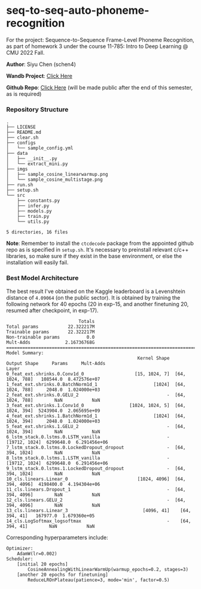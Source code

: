 # seq-to-seq-auto-phoneme-recognition
For the project: Sequence-to-Sequence Frame-Level Phoneme Recognition, as part of homework 3 under the course 11-785: Intro to Deep Learning @ CMU 2022 Fall.


**Author**: Siyu Chen (schen4)

**Wandb Project**: [Click Here](https://wandb.ai/astromsoc/785-hw3/overview)

**Github Repo**: [Click Here](https://github.com/Astromsoc/seq-to-seq-auto-phoneme-recognition) (will be made public after the end of this semester, as is required) 



### Repository Structure
```
.
├── LICENSE
├── README.md
├── clear.sh
├── configs
│   └── sample_config.yml
├── data
│   ├── __init__.py
│   └── extract_mini.py
├── imgs
│   ├── sample_cosine_linearwarmup.png
│   └── sample_cosine_multistage.png
├── run.sh
├── setup.sh
└── src
    ├── constants.py
    ├── infer.py
    ├── models.py
    ├── train.py
    └── utils.py

5 directories, 16 files
```

**Note**: Remember to install the `ctcdecode` package from the appointed github repo as is specified in `setup.sh`. It's necessary to preinstall relevant c/c++ libraries, so make sure if they exist in the base environment, or else the installation will easily fail.


### Best Model Architecture
The best result I've obtained on the Kaggle leaderboard is a Levenshtein distance of `4.09064` (on the public sector). It is obtained by training the following network for 40 epochs (20 in exp-15, and another finetuning 20, resumed after checkpoint, in exp-17).

```
                           Totals 
Total params           22.322217M 
Trainable params       22.322217M 
Non-trainable params          0.0 
Mult-Adds             2.16736768G 
======================================================================================================= 
Model Summary: 
                                                 Kernel Shape     Output Shape     Params     Mult-Adds 
Layer 
0_feat_ext.shrinks.0.Conv1d_0                   [15, 1024, 7]  [64, 1024, 788]   108544.0  8.472576e+07 
1_feat_ext.shrinks.0.BatchNorm1d_1                     [1024]  [64, 1024, 788]     2048.0  1.024000e+03 
2_feat_ext.shrinks.0.GELU_2                                 -  [64, 1024, 788]        NaN           NaN 
3_feat_ext.shrinks.1.Conv1d_0                 [1024, 1024, 5]  [64, 1024, 394]  5243904.0  2.065695e+09 
4_feat_ext.shrinks.1.BatchNorm1d_1                     [1024]  [64, 1024, 394]     2048.0  1.024000e+03 
5_feat_ext.shrinks.1.GELU_2                                 -  [64, 1024, 394]        NaN           NaN 
6_lstm_stack.0.lstms.0.LSTM_vanilla                         -    [19712, 1024]  6299648.0  6.291456e+06 
7_lstm_stack.0.lstms.0.LockedDropout_dropout                -  [64, 394, 1024]        NaN           NaN 
8_lstm_stack.0.lstms.1.LSTM_vanilla                         -    [19712, 1024]  6299648.0  6.291456e+06 
9_lstm_stack.0.lstms.1.LockedDropout_dropout                -  [64, 394, 1024]        NaN           NaN 
10_cls.linears.Linear_0                          [1024, 4096]  [64, 394, 4096]  4198400.0  4.194304e+06 
11_cls.linears.Dropout_1                                    -  [64, 394, 4096]        NaN           NaN 
12_cls.linears.GELU_2                                       -  [64, 394, 4096]        NaN           NaN 
13_cls.linears.Linear_3                            [4096, 41]    [64, 394, 41]   167977.0  1.679360e+05 
14_cls.LogSoftmax_logsoftmax                                -    [64, 394, 41]        NaN           NaN 
```

Corresponding hyperparameters include:
```
Optimizer:
    AdamW(lr=0.002)
Scheduler:
    [initial 20 epochs]
        CosineAnnealingWithLinearWarmUp(warmup_epochs=0.2, stages=3)
    [another 20 epochs for finetuning]
        ReduceLROnPlateau(patience=3, mode='min', factor=0.5)
```